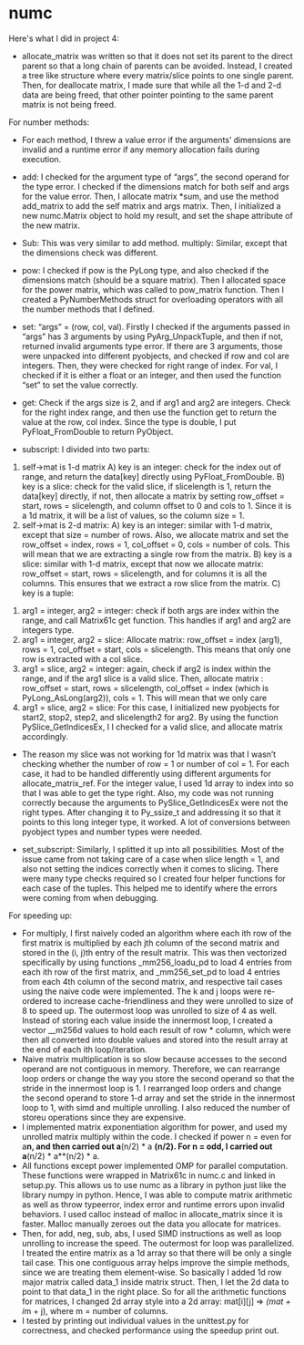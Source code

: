 # numc

Here's what I did in project 4:
- allocate_matrix was written so that it does not set its parent to the direct parent so that a long chain of parents can be avoided. Instead, I created a tree like structure where every matrix/slice points to one single parent. Then, for deallocate matrix, I made sure that while all the 1-d and 2-d data are being freed, that other pointer pointing to the same parent matrix is not being freed.

For number methods:
- For each method, I threw a value error if the arguments’ dimensions are invalid and a runtime error if any memory allocation fails during execution.
- add: I checked for the argument type of “args”, the second operand for the type error. I checked if the dimensions match for both self and args for the value error. Then, I allocate matrix *sum, and use the method add_matrix to add the self matrix and args matrix. Then, I initialized a new numc.Matrix object to hold my result, and set the shape attribute of the new matrix.
- Sub: This was very similar to add method.
multiply: Similar, except that the dimensions check was different.
- pow: I checked if pow is the PyLong type, and also checked if the dimensions match (should be a square matrix). Then I allocated space for the power matrix, which was called to pow_matrix function. 
Then I created a PyNumberMethods struct for overloading operators with all the number methods that I defined.
- set: “args” = (row, col, val). Firstly I checked if the arguments passed in “args” has 3 arguments by using PyArg_UnpackTuple, and then if not, returned invalid arguments type error. If there are 3 arguments, those were unpacked into different pyobjects, and checked if row and col are integers. Then, they were checked for right range of index. For val, I checked if it is either a float or an integer, and then used the function “set” to set the value correctly.
- get: Check if the args size is 2, and if arg1 and arg2 are integers. Check for the right index range, and then use the function get to return the value at the row, col index. Since the type is double, I put PyFloat_FromDouble to return PyObject.

- subscript: I divided into two parts: 
1. self->mat is 1-d matrix
A) key is an integer: check for the index out of range, and return the data[key] directly using PyFloat_FromDouble.
B) key is a slice: check for the valid slice, if slicelength is 1, return the data[key] directly, if not, then allocate a matrix by setting row_offset = start, rows = slicelength, and column offset to 0 and cols to 1. Since it is a 1d matrix, it will be a list of values, so the column size = 1.
2. self->mat is 2-d matrix:
A) key is an integer: similar with 1-d matrix, except that size = number of rows. Also, we allocate matrix and set the row_offset = index, rows = 1, col_offset = 0, cols = number of cols. This will mean that we are extracting a single row from the matrix.
B) key is a slice: similar with 1-d matrix, except that now we allocate matrix: row_offset = start, rows = slicelength, and for columns it is all the columns. This ensures that we extract a row slice from the matrix.
C) key is a tuple:
1) arg1 = integer, arg2 = integer: check if both args are index within the range, and call Matrix61c get function. This handles if arg1 and arg2 are integers type.
2) arg1 = integer, arg2 = slice: Allocate matrix: row_offset = index (arg1), rows = 1, col_offset = start, cols = slicelength. This means that only one row is extracted with a col slice. 
3) arg1 = slice, arg2 = integer: again, check if arg2 is index within the range, and if the arg1 slice is a valid slice. Then, allocate matrix : row_offset = start, rows = slicelength, col_offset = index (which is PyLong_AsLong(arg2)), cols = 1. This will mean that we only care 
4) arg1 = slice, arg2 = slice: For this case, I initialized new pyobjects for start2, stop2, step2, and slicelength2 for arg2. By using the function PySlice_GetIndicesEx, I I checked for a valid slice, and allocate matrix accordingly. 
- The reason my slice was not working for 1d matrix was that I wasn’t checking whether the number of row = 1 or number of col = 1. For each case, it had to be handled differently using different arguments for allocate_matrix_ref. For the integer value, I used 1d array to index into so that I was able to get the type right.
Also, my code was not running correctly because the arguments to PySlice_GetIndicesEx were not the right types. After changing it to Py_ssize_t and addressing it so that it points to this long integer type, it worked. A lot of conversions between pyobject types and number types were needed.  

- set_subscript: Similarly, I splitted it up into all possibilities.
Most of the issue came from not taking care of a case when slice length = 1, and also not setting the indices correctly when it comes to slicing. There were many type checks required so I created four helper functions for each case of the tuples. This helped me to identify where the errors were coming from when debugging.

For speeding up:
- For multiply, I first naively coded an algorithm where each ith row of the first matrix is multiplied by each jth column of the second matrix and stored in the (i, j)th entry of the result matrix. This was then vectorized specifically by using functions _mm256_loadu_pd to load 4 entries from each ith row of the first matrix, and _mm256_set_pd to load 4 entries from each 4th column of the second matrix, and respective tail cases using the naive code were implemented. The k and j loops were re-ordered to increase cache-friendliness and they were unrolled to size of 8 to speed up. The outermost loop was unrolled to size of 4 as well. 
Instead of storing each value inside the innermost loop, I created a vector __m256d values to hold each result of row * column, which were then all converted into double values and stored into the result array at the end of each ith loop/iteration. 
- Naive matrix multiplication is so slow because accesses to the second operand are not contiguous in memory. Therefore, we can rearrange loop orders or change the way you store the second operand so that the stride in the innermost loop is 1. I rearranged loop orders and change the second operand to store 1-d array and set the stride in the innermost loop to 1, with simd and multiple unrolling. I also reduced the number of storeu operations since they are expensive.
- I implemented matrix exponentiation algorithm for power, and used my unrolled matrix multiply within the code. I checked if power n = even for a**n, and then carried out a**(n/2) * a **(n/2). For n = odd, I carried out a**(n/2) * a**(n/2) * a.
- All functions except power implemented OMP for parallel computation. These functions were wrapped in Matrix61c in numc.c and linked in setup.py. This allows us to use numc as a library in python just like the library numpy in python. Hence, I was able to compute matrix arithmetic as well as throw typeerror, index error and runtime errors upon invalid behaviors. 
I used calloc instead of malloc in allocate_matrix since it is faster. Malloc manually zeroes out the data you allocate for matrices.
- Then, for add, neg, sub, abs, I used SIMD instructions as well as loop unrolling to increase the speed. The outermost for loop was parallelized. I treated the entire matrix as a 1d array so that there will be only a single tail case. This one contiguous array helps improve the simple methods, since we are treating them element-wise. So basically I added 1d row major matrix called data_1 inside matrix struct. Then, I let the 2d data to point to that data_1 in the right place. So for all the arithmetic functions for matrices, I changed 2d array style into a 2d array: mat[i][j] => *(mat + i*m + j), where m = number of columns. 
- I tested by printing out individual values in the unittest.py for correctness, and checked performance using the speedup print out. 
